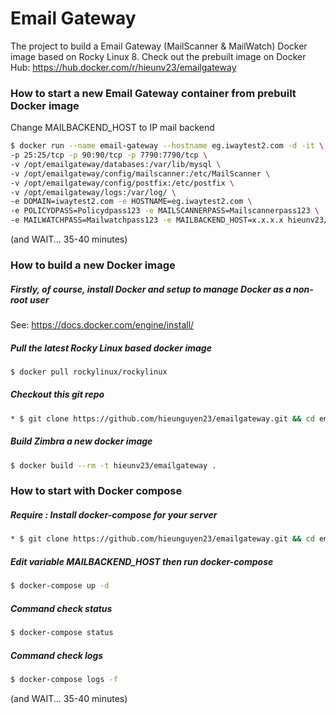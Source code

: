 # Email Gateway
The project to build a Email Gateway (MailScanner & MailWatch) Docker image based on Rocky Linux 8.
Check out the prebuilt image on Docker Hub: https://hub.docker.com/r/hieunv23/emailgateway

### How to start a new Email Gateway container from prebuilt Docker image
Change MAILBACKEND_HOST to IP mail backend
```bash
$ docker run --name email-gateway --hostname eg.iwaytest2.com -d -it \
-p 25:25/tcp -p 90:90/tcp -p 7790:7790/tcp \
-v /opt/emailgateway/databases:/var/lib/mysql \
-v /opt/emailgateway/config/mailscanner:/etc/MailScanner \
-v /opt/emailgateway/config/postfix:/etc/postfix \
-v /opt/emailgateway/logs:/var/log/ \
-e DOMAIN=iwaytest2.com -e HOSTNAME=eg.iwaytest2.com \
-e POLICYDPASS=Policydpass123 -e MAILSCANNERPASS=Mailscannerpass123 \
-e MAILWATCHPASS=Mailwatchpass123 -e MAILBACKEND_HOST=x.x.x.x hieunv23/emailgateway
```
(and WAIT... 35-40 minutes)

### How to build a new Docker image
##### Firstly, of course, install Docker and setup to manage Docker as a non-root user
See: https://docs.docker.com/engine/install/

##### Pull the latest Rocky Linux based docker image
```bash
$ docker pull rockylinux/rockylinux
```
##### Checkout this git repo
```bash
* $ git clone https://github.com/hieunguyen23/emailgateway.git && cd emailgateway
```

##### Build Zimbra a new docker image
```bash
$ docker build --rm -t hieunv23/emailgateway .
```

### How to start with Docker compose
##### Require : Install docker-compose for your server
```bash
* $ git clone https://github.com/hieunguyen23/emailgateway.git && cd emailgateway
```
##### Edit variable MAILBACKEND_HOST then run docker-compose
```bash
$ docker-compose up -d
```
##### Command check status
```bash
$ docker-compose status
```
##### Command check logs
```bash
$ docker-compose logs -f
```
(and WAIT... 35-40 minutes)
